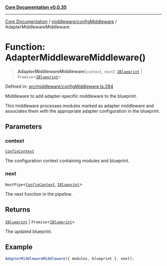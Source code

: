 [**Core Documentation v0.0.35**](../../../README.md)

***

[Core Documentation](../../../modules.md) / [middleware/configMiddleware](../README.md) / AdapterMiddlewareMiddleware

# Function: AdapterMiddlewareMiddleware()

> **AdapterMiddlewareMiddleware**(`context`, `next`): [`IBlueprint`](../../../definitions/type-aliases/IBlueprint.md) \| `Promise`\<[`IBlueprint`](../../../definitions/type-aliases/IBlueprint.md)\>

Defined in: [src/middleware/configMiddleware.ts:284](https://github.com/stonemjs/core/blob/83759020101bdf94fc7c7a0d8609e63689d57c0f/src/middleware/configMiddleware.ts#L284)

Middleware to add adapter-specific middleware to the blueprint.

This middleware processes modules marked as adapter middleware and associates them with the
appropriate adapter configuration in the blueprint.

## Parameters

### context

[`ConfigContext`](../../../definitions/interfaces/ConfigContext.md)

The configuration context containing modules and blueprint.

### next

`NextPipe`\<[`ConfigContext`](../../../definitions/interfaces/ConfigContext.md), [`IBlueprint`](../../../definitions/type-aliases/IBlueprint.md)\>

The next function in the pipeline.

## Returns

[`IBlueprint`](../../../definitions/type-aliases/IBlueprint.md) \| `Promise`\<[`IBlueprint`](../../../definitions/type-aliases/IBlueprint.md)\>

The updated blueprint.

## Example

```typescript
AdapterMiddlewareMiddleware({ modules, blueprint }, next);
```

